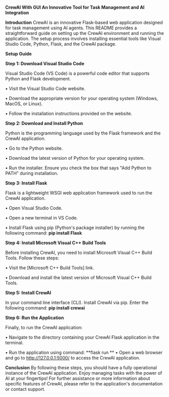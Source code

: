 **CrewAI With GUI
An Innovative Tool for Task Management and AI Integration**

**Introduction**
CrewAI is an innovative Flask-based web application designed for task management using AI agents. This README provides a straightforward guide on setting up the CrewAI environment and running the application. 
The setup process involves installing essential tools like Visual Studio Code, Python, Flask, and the CrewAI package.


**Setup Guide**

**Step 1: Download Visual Studio Code**

Visual Studio Code (VS Code) is a powerful code editor that supports Python and Flask development.

•	Visit the Visual Studio Code website.

•	Download the appropriate version for your operating system (Windows, MacOS, or Linux).

•	Follow the installation instructions provided on the website.

**Step 2: Download and Install Python**

Python is the programming language used by the Flask framework and the CrewAI application.

•	Go to the Python website.

•	Download the latest version of Python for your operating system.

•	Run the installer. Ensure you check the box that says "Add Python to PATH" during installation.

**Step 3: Install Flask**

Flask is a lightweight WSGI web application framework used to run the CrewAI application.

•	Open Visual Studio Code.

•	Open a new terminal in VS Code.

•	Install Flask using pip (Python's package installer) by running the following command:
          **pip install Flask**

**Step 4: Install Microsoft Visual C++ Build Tools**

Before installing CrewAI, you need to install Microsoft Visual C++ Build Tools. Follow these steps:

•	Visit the [Microsoft C++ Build Tools] link.

•	Download and install the latest version of Microsoft Visual C++ Build Tools.


**Step 5: Install CrewAI**

In your command line interface (CLI). Install CrewAI via pip. Enter the following command:
          **pip install crewai**

**Step 6: Run the Application**

Finally, to run the CrewAI application:

•	Navigate to the directory containing your CrewAI Flask application in the terminal.

•	Run the application using command:
          **flask run **
•	Open a web browser and go to http://127.0.0.1:5000/ to access the CrewAI application.



**Conclusion**
By following these steps, you should have a fully operational instance of the CrewAI application. 
Enjoy managing tasks with the power of AI at your fingertips! For further assistance or more information about specific features of CrewAI,
please refer to the application's documentation or contact support.



